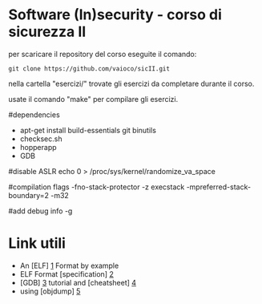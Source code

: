 # Software (In)security - corso di sicurezza II

per scaricare il repository del corso eseguite il comando:

```
git clone https://github.com/vaioco/sicII.git
```

nella cartella "esercizi/" trovate gli esercizi da completare durante il corso.

usate il comando "make" per compilare gli esercizi.

#dependencies

+ apt-get install build-essentials git binutils
+ checksec.sh
+ hopperapp
+ GDB

#disable ASLR
echo 0 > /proc/sys/kernel/randomize_va_space

#compilation flags
-fno-stack-protector -z execstack -mpreferred-stack-boundary=2 -m32

#add debug info 
-g

# Link utili

* An [ELF] [1] Format by example 
* ELF Format [specification] [2]
* [GDB] [3] tutorial and [cheatsheet] [4]
* using [objdump] [5]

[1]: http://www.linuxjournal.com/article/1060 "ELF example"
[2]: http://www.skyfree.org/linux/references/ELF_Format.pdf "ELF format"
[3]: http://www.yolinux.com/TUTORIALS/GDB-Commands.html "GDB"
[4]: http://www.cs.berkeley.edu/~mavam/teaching/cs161-sp11/gdb-refcard.pdf "GDB cheatsheet"
[5]: http://www.thegeekstuff.com/2012/09/objdump-examples/ "objdump"
